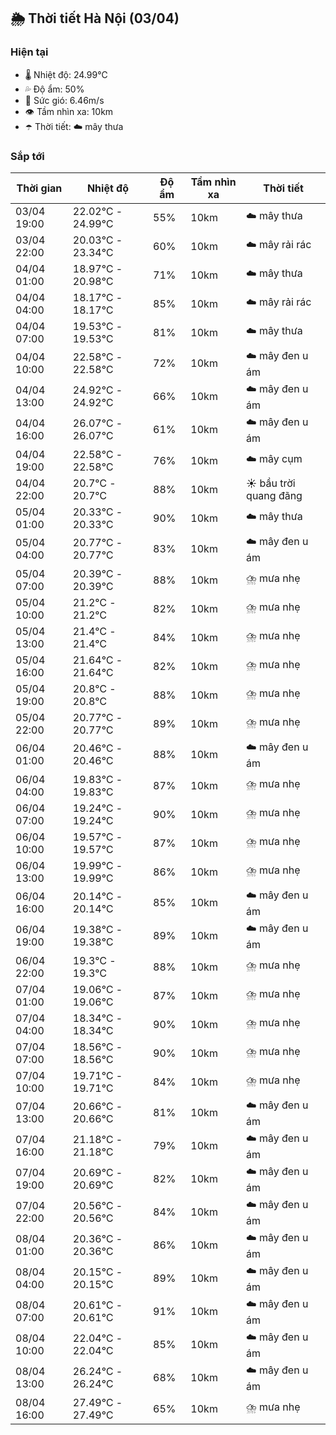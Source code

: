 ## 🌦️ Thời tiết Hà Nội (03/04)

### Hiện tại

- 🌡️ Nhiệt độ: 24.99℃
- 💦 Độ ẩm: 50%
- 💨 Sức gió: 6.46m/s
- 👁️ Tầm nhìn xa: 10km
- ☂️ Thời tiết: ☁️ mây thưa

### Sắp tới

| Thời gian | Nhiệt độ | Độ ẩm | Tầm nhìn xa | Thời tiết |
| --- | --- | --- | --- | --- |
| 03/04 19:00 | 22.02℃ - 24.99℃ | 55% | 10km | ☁️ mây thưa |
| 03/04 22:00 | 20.03℃ - 23.34℃ | 60% | 10km | ☁️ mây rải rác |
| 04/04 01:00 | 18.97℃ - 20.98℃ | 71% | 10km | ☁️ mây thưa |
| 04/04 04:00 | 18.17℃ - 18.17℃ | 85% | 10km | ☁️ mây rải rác |
| 04/04 07:00 | 19.53℃ - 19.53℃ | 81% | 10km | ☁️ mây thưa |
| 04/04 10:00 | 22.58℃ - 22.58℃ | 72% | 10km | ☁️ mây đen u ám |
| 04/04 13:00 | 24.92℃ - 24.92℃ | 66% | 10km | ☁️ mây đen u ám |
| 04/04 16:00 | 26.07℃ - 26.07℃ | 61% | 10km | ☁️ mây đen u ám |
| 04/04 19:00 | 22.58℃ - 22.58℃ | 76% | 10km | ☁️ mây cụm |
| 04/04 22:00 | 20.7℃ - 20.7℃ | 88% | 10km | ☀️ bầu trời quang đãng |
| 05/04 01:00 | 20.33℃ - 20.33℃ | 90% | 10km | ☁️ mây thưa |
| 05/04 04:00 | 20.77℃ - 20.77℃ | 83% | 10km | ☁️ mây đen u ám |
| 05/04 07:00 | 20.39℃ - 20.39℃ | 88% | 10km | ⛈️ mưa nhẹ |
| 05/04 10:00 | 21.2℃ - 21.2℃ | 82% | 10km | ⛈️ mưa nhẹ |
| 05/04 13:00 | 21.4℃ - 21.4℃ | 84% | 10km | ⛈️ mưa nhẹ |
| 05/04 16:00 | 21.64℃ - 21.64℃ | 82% | 10km | ⛈️ mưa nhẹ |
| 05/04 19:00 | 20.8℃ - 20.8℃ | 88% | 10km | ⛈️ mưa nhẹ |
| 05/04 22:00 | 20.77℃ - 20.77℃ | 89% | 10km | ⛈️ mưa nhẹ |
| 06/04 01:00 | 20.46℃ - 20.46℃ | 88% | 10km | ☁️ mây đen u ám |
| 06/04 04:00 | 19.83℃ - 19.83℃ | 87% | 10km | ⛈️ mưa nhẹ |
| 06/04 07:00 | 19.24℃ - 19.24℃ | 90% | 10km | ⛈️ mưa nhẹ |
| 06/04 10:00 | 19.57℃ - 19.57℃ | 87% | 10km | ⛈️ mưa nhẹ |
| 06/04 13:00 | 19.99℃ - 19.99℃ | 86% | 10km | ⛈️ mưa nhẹ |
| 06/04 16:00 | 20.14℃ - 20.14℃ | 85% | 10km | ☁️ mây đen u ám |
| 06/04 19:00 | 19.38℃ - 19.38℃ | 89% | 10km | ☁️ mây đen u ám |
| 06/04 22:00 | 19.3℃ - 19.3℃ | 88% | 10km | ⛈️ mưa nhẹ |
| 07/04 01:00 | 19.06℃ - 19.06℃ | 87% | 10km | ⛈️ mưa nhẹ |
| 07/04 04:00 | 18.34℃ - 18.34℃ | 90% | 10km | ⛈️ mưa nhẹ |
| 07/04 07:00 | 18.56℃ - 18.56℃ | 90% | 10km | ⛈️ mưa nhẹ |
| 07/04 10:00 | 19.71℃ - 19.71℃ | 84% | 10km | ⛈️ mưa nhẹ |
| 07/04 13:00 | 20.66℃ - 20.66℃ | 81% | 10km | ☁️ mây đen u ám |
| 07/04 16:00 | 21.18℃ - 21.18℃ | 79% | 10km | ☁️ mây đen u ám |
| 07/04 19:00 | 20.69℃ - 20.69℃ | 82% | 10km | ☁️ mây đen u ám |
| 07/04 22:00 | 20.56℃ - 20.56℃ | 84% | 10km | ☁️ mây đen u ám |
| 08/04 01:00 | 20.36℃ - 20.36℃ | 86% | 10km | ☁️ mây đen u ám |
| 08/04 04:00 | 20.15℃ - 20.15℃ | 89% | 10km | ☁️ mây đen u ám |
| 08/04 07:00 | 20.61℃ - 20.61℃ | 91% | 10km | ☁️ mây đen u ám |
| 08/04 10:00 | 22.04℃ - 22.04℃ | 85% | 10km | ☁️ mây đen u ám |
| 08/04 13:00 | 26.24℃ - 26.24℃ | 68% | 10km | ☁️ mây đen u ám |
| 08/04 16:00 | 27.49℃ - 27.49℃ | 65% | 10km | ⛈️ mưa nhẹ |
